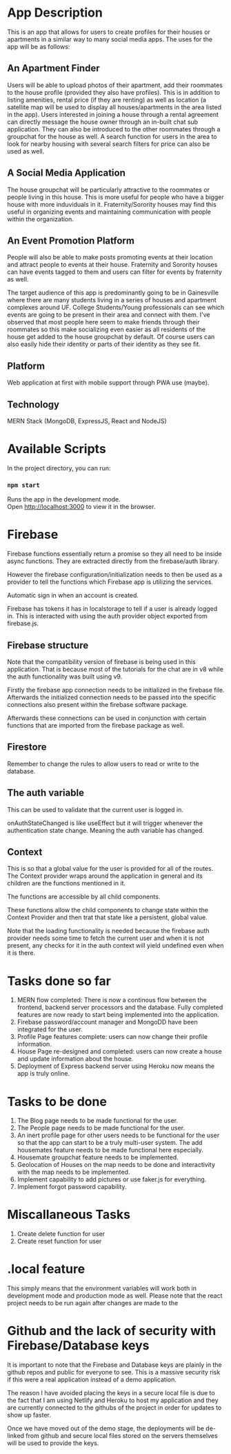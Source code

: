
# App Description

This is an app that allows for users to create profiles for their houses or apartments in a similar way to many social media apps. The uses for the app will be as follows:

## An Apartment Finder

Users will be able to upload photos of their apartment, add their roommates to the house profile (provided they also have profiles). This is in addition to listing amenities, rental price (if they are renting) as well as location (a satellite map will be used to display all houses/apartments in the area listed in the app). Users interested in joining a house through a rental agreement can directly message the house owner through an in-built chat sub application. They can also be introduced to the other roommates through a groupchat for the house as well. A search function for users in the area to look for nearby housing with several search filters for price can also be used as well.

## A Social Media Application

The house groupchat will be particularly attractive to the roommates or people living in this house. This is more useful for people who have a bigger house with more induviduals in it. Fraternity/Sorority houses may find this useful in organizing events and maintaining communication with people within the organization.

## An Event Promotion Platform

People will also be able to make posts promoting events at their location and attract people to events at their house. Fraternity and Sorority houses can have events tagged to them and users can filter for events by fraternity as well.

The target audience of this app is predominantly going to be in Gainesville where there are many students living in a series of houses and apartment complexes around UF. College Students/Young professionals can see which events are going to be present in their area and connect with them. I've observed that most people here seem to make friends through their roommates so this make socializing even easier as all residents of the house get added to the house groupchat by default. Of course users can also easily hide their identity or parts of their identity as they see fit.

## Platform

Web application at first with mobile support through PWA use (maybe).

## Technology

MERN Stack (MongoDB, ExpressJS, React and NodeJS)

# Available Scripts

In the project directory, you can run:

### `npm start`

Runs the app in the development mode.\
Open [http://localhost:3000](http://localhost:3000) to view it in the browser.

# Firebase

Firebase functions essentially return a promise so they all need to be inside async functions. They are extracted directly from the firebase/auth library. 

However the firebase configuration/initialization needs to then be used as a provider to tell the functions which Firebase app is utilizing the services.

Automatic sign in when an account is created.

Firebase has tokens it has in localstorage to tell if a user is already logged in. This is interacted with using the auth provider object exported from firebase.js. 

## Firebase structure

Note that the compatibility version of firebase is being used in this application. That is because most of the tutorials for the chat are in v8 while the auth functionality was built using v9.

Firstly the firebase app connection needs to be initialized in the firebase file. Afterwards the initialized connection needs to be passed into the specific connections also present within the firebase software package. 

Afterwards these connections can be used in conjunction with certain functions that are imported from the firebase package as well. 

## Firestore

Remember to change the rules to allow users to read or write to the database. 

## The auth variable

This can be used to validate that the current user is logged in. 

onAuthStateChanged is like useEffect but it will trigger whenever the authentication state change. Meaning the auth variable has changed. 


## Context

This is so that a global value for the user is provided for all of the routes. The Context provider wraps around the application in general and its children are the functions mentioned in it. 

The functions are accessible by all child components. 

These functions allow the child components to change state within the Context Provider and then trat that state like a persistent, global value. 

Note that the loading functionality is needed because the firebase auth provider needs some time to fetch the current user and when it is not present, any checks for it in the auth context will yield undefined even when it is there.

# Tasks done so far

1. MERN flow completed: There is now a continous flow between the frontend, backend server processors and the database. Fully completed features are now ready to start being implemented into the application. 
2. Firebase password/account manager and MongoDD have been integrated for the user. 
3. Profile Page features complete: users can now change their profile information. 
4. House Page re-designed and completed: users can now create a house and update information about the house. 
5. Deployment of Express backend server using Heroku now means the app is truly online.

# Tasks to be done

1. The Blog page needs to be made functional for the user.
2. The People page needs to be made functional for the user.
3. An inert profile page for other users needs to be functional for the user so that the app can start to be a truly multi-user system. The add housemates feature needs to be made functional here especially.
4. Housemate groupchat feature needs to be implemented. 
5. Geolocation of Houses on the map needs to be done and interactivity with the map needs to be implemented. 
6. Implement capability to add pictures or use faker.js for everything.
7. Implement forgot password capability.

# Miscallaneous Tasks

1. Create delete function for user
2. Create reset function for user

# .local feature

This simply means that the environment variables will work both in development mode and production mode as well. Please note that the react project needs to be run again after changes are made to the  

# Github and the lack of security with Firebase/Database keys

It is important to note that the Firebase and Database keys are plainly in the github repos and public for everyone to see. This is a massive security risk if this were a real application instead of a demo application. 

The reason I have avoided placing the keys in a secure local file is due to the fact that I am using Netlify and Heroku to host my application and they are currently connected to the githubs of the project in order for updates to show up faster. 

Once we have moved out of the demo stage, the deployments will be de-linked from github and secure local files stored on the servers themselves will be used to provide the keys. 

